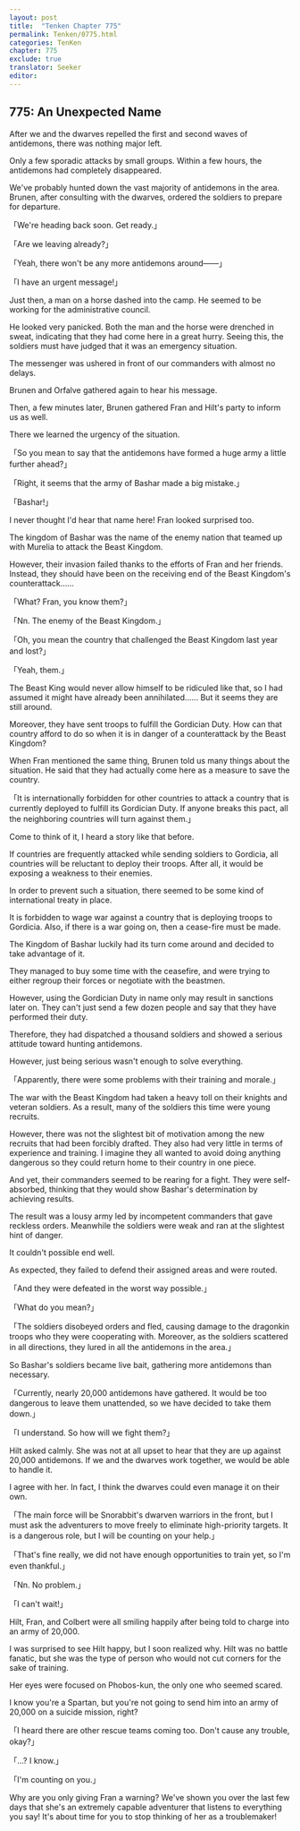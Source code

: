 ```yaml
---
layout: post
title:  "Tenken Chapter 775"
permalink: Tenken/0775.html
categories: TenKen
chapter: 775
exclude: true
translator: Seeker
editor: 
---
```

<h2 id="ch775">775: An Unexpected Name</h2>
<p>After we and the dwarves repelled the first and second waves of antidemons, there was nothing major left.</p>

<p>Only a few sporadic attacks by small groups. Within a few hours, the antidemons had completely disappeared.</p>

<p>We've probably hunted down the vast majority of antidemons in the area. Brunen, after consulting with the dwarves, ordered the soldiers to prepare for departure.</p>

<p>「We're heading back soon. Get ready.」</p>
<p>「Are we leaving already?」</p>
<p>「Yeah, there won't be any more antidemons around――」</p>
<p>「I have an urgent message!」</p>

<p>Just then, a man on a horse dashed into the camp. He seemed to be working for the administrative council.</p>

<p>He looked very panicked. Both the man and the horse were drenched in sweat, indicating that they had come here in a great hurry. Seeing this, the soldiers must have judged that it was an emergency situation.</p>

<p>The messenger was ushered in front of our commanders with almost no delays.</p>

<p>Brunen and Orfalve gathered again to hear his message.</p>

<p>Then, a few minutes later, Brunen gathered Fran and Hilt's party to inform us as well.</p>

<p>There we learned the urgency of the situation.</p>

<p>「So you mean to say that the antidemons have formed a huge army a little further ahead?」</p>
<p>「Right, it seems that the army of Bashar made a big mistake.」</p>
<p>「Bashar!」</p>

<p>I never thought I'd hear that name here! Fran looked surprised too.</p>

<p>The kingdom of Bashar was the name of the enemy nation that teamed up with Murelia to attack the Beast Kingdom.</p>

<p>However, their invasion failed thanks to the efforts of Fran and her friends. Instead, they should have been on the receiving end of the Beast Kingdom's counterattack……</p>

<p>「What? Fran, you know them?」</p>
<p>「Nn. The enemy of the Beast Kingdom.」</p>
<p>「Oh, you mean the country that challenged the Beast Kingdom last year and lost?」</p>
<p>「Yeah, them.」</p>

<p>The Beast King would never allow himself to be ridiculed like that, so I had assumed it might have already been annihilated…… But it seems they are still around.</p>

<p>Moreover, they have sent troops to fulfill the Gordician Duty. How can that country afford to do so when it is in danger of a counterattack by the Beast Kingdom?</p>

<p>When Fran mentioned the same thing, Brunen told us many things about the situation. He said that they had actually come here as a measure to save the country.</p>

<p>「It is internationally forbidden for other countries to attack a country that is currently deployed to fulfill its Gordician Duty. If anyone breaks this pact, all the neighboring countries will turn against them.」</p>

<p>Come to think of it, I heard a story like that before.</p>

<p>If countries are frequently attacked while sending soldiers to Gordicia, all countries will be reluctant to deploy their troops. After all, it would be exposing a weakness to their enemies.</p>

<p>In order to prevent such a situation, there seemed to be some kind of international treaty in place.</p>

<p>It is forbidden to wage war against a country that is deploying troops to Gordicia. Also, if there is a war going on, then a cease-fire must be made.</p>

<p>The Kingdom of Bashar luckily had its turn come around and decided to take advantage of it.</p>

<p>They managed to buy some time with the ceasefire, and were trying to either regroup their forces or negotiate with the beastmen.</p>

<p>However, using the Gordician Duty in name only may result in sanctions later on. They can't just send a few dozen people and say that they have performed their duty.</p>

<p>Therefore, they had dispatched a thousand soldiers and showed a serious attitude toward hunting antidemons.</p>

<p>However, just being serious wasn't enough to solve everything.</p>

<p>「Apparently, there were some problems with their training and morale.」</p>

<p>The war with the Beast Kingdom had taken a heavy toll on their knights and veteran soldiers. As a result, many of the soldiers this time were young recruits.</p>

<p>However, there was not the slightest bit of motivation among the new recruits that had been forcibly drafted. They also had very little in terms of experience and training. I imagine they all wanted to avoid doing anything dangerous so they could return home to their country in one piece.</p>

<p>And yet, their commanders seemed to be rearing for a fight. They were self-absorbed, thinking that they would show Bashar's determination by achieving results.</p>

<p>The result was a lousy army led by incompetent commanders that gave reckless orders. Meanwhile the soldiers were weak and ran at the slightest hint of danger.</p>

<p>It couldn't possible end well.</p>

<p>As expected, they failed to defend their assigned areas and were routed.</p>

<p>「And they were defeated in the worst way possible.」</p>
<p>「What do you mean?」</p>
<p>「The soldiers disobeyed orders and fled, causing damage to the dragonkin troops who they were cooperating with. Moreover, as the soldiers scattered in all directions, they lured in all the antidemons in the area.」</p>

<p>So Bashar's soldiers became live bait, gathering more antidemons than necessary.</p>

<p>「Currently, nearly 20,000 antidemons have gathered. It would be too dangerous to leave them unattended, so we have decided to take them down.」</p>
<p>「I understand. So how will we fight them?」</p>

<p>Hilt asked calmly. She was not at all upset to hear that they are up against 20,000 antidemons. If we and the dwarves work together, we would be able to handle it.</p>

<p>I agree with her. In fact, I think the dwarves could even manage it on their own.</p>

<p>「The main force will be Snorabbit's dwarven warriors in the front, but I must ask the adventurers to move freely to eliminate high-priority targets. It is a dangerous role, but I will be counting on your help.」</p>
<p>「That's fine really, we did not have enough opportunities to train yet, so I'm even thankful.」</p>
<p>「Nn. No problem.」</p>
<p>「I can't wait!」</p>

<p>Hilt, Fran, and Colbert were all smiling happily after being told to charge into an army of 20,000.</p>

<p>I was surprised to see Hilt happy, but I soon realized why. Hilt was no battle fanatic, but she was the type of person who would not cut corners for the sake of training.</p>

<p>Her eyes were focused on Phobos-kun, the only one who seemed scared.</p>

<p>I know you're a Spartan, but you're not going to send him into an army of 20,000 on a suicide mission, right?</p>

<p>「I heard there are other rescue teams coming too. Don't cause any trouble, okay?」</p>
<p>「…? I know.」</p>
<p>「I'm counting on you.」</p>

<p>Why are you only giving Fran a warning? We've shown you over the last few days that she's an extremely capable adventurer that listens to everything you say! It's about time for you to stop thinking of her as a troublemaker!</p>



